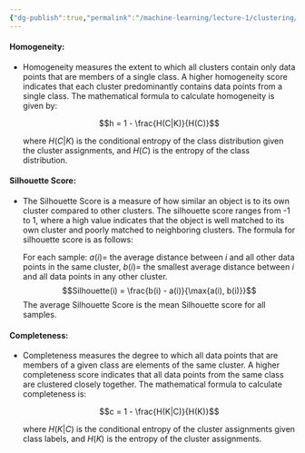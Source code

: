 ```yaml
---
{"dg-publish":true,"permalink":"/machine-learning/lecture-1/clustering/","dgPassFrontmatter":true}
---
```


#### **Homogeneity:**

- Homogeneity measures the extent to which all clusters contain only data points that are members of a single class. A higher homogeneity score indicates that each cluster predominantly contains data points from a single class. The mathematical formula to calculate homogeneity is given by:
    
    $$h = 1 - \frac{H(C|K)}{H(C)}$$
    
    where $H(C|K)$ is the conditional entropy of the class distribution given the cluster assignments, and $H(C)$ is the entropy of the class distribution.
    

#### **Silhouette Score:**

- The Silhouette Score is a measure of how similar an object is to its own cluster compared to other clusters. The silhouette score ranges from -1 to 1, where a high value indicates that the object is well matched to its own cluster and poorly matched to neighboring clusters. The formula for silhouette score is as follows:
    
    For each sample: $a(i) =$ the average distance between $i$ and all other data points in the same cluster, $b(i) =$ the smallest average distance between $i$ and all data points in any other cluster. $$Silhouette(i) = \frac{b(i) - a(i)}{\max{a(i), b(i)}}$$The average Silhouette Score is the mean Silhouette score for all samples.
    

#### **Completeness:**

- Completeness measures the degree to which all data points that are members of a given class are elements of the same cluster. A higher completeness score indicates that all data points from the same class are clustered closely together. The mathematical formula to calculate completeness is:
    
    $$c = 1 - \frac{H(K|C)}{H(K)}$$
    
    where $H(K|C)$ is the conditional entropy of the cluster assignments given class labels, and $H(K)$ is the entropy of the cluster assignments.